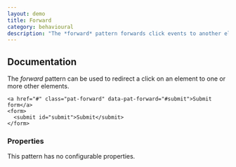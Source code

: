 ```yaml
---
layout: demo
title: Forward
category: behavioural
description: "The *forward* pattern forwards click events to another element(s)."
---
```


## Documentation

The *forward* pattern can be used to redirect a click on an element to one or
more other elements.

    <a href="#" class="pat-forward" data-pat-forward="#submit">Submit form</a>
    <form>
      <submit id="submit">Submit</submit>
    </form>


### Properties

This pattern has no configurable properties.

